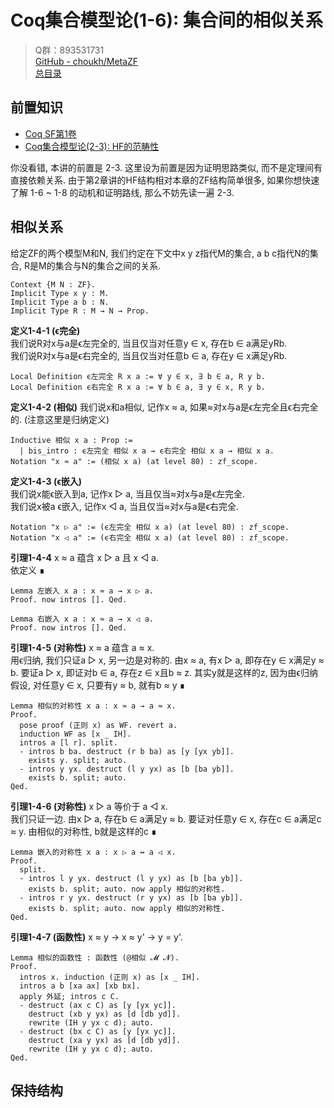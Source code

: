 # Coq集合模型论(1-6): 集合间的相似关系

> Q群：893531731  
> [GitHub - choukh/MetaZF](https://github.com/choukh/MetaZF)  
> [总目录](https://zhuanlan.zhihu.com/p/524446016)

## 前置知识
- [Coq SF第1卷](https://coq-zh.github.io/SF-zh/lf-current/toc.html)
- [Coq集合模型论(2-3): HF的范畴性](https://zhuanlan.zhihu.com/p/526565639)  

你没看错, 本讲的前置是 2-3. 这里设为前置是因为证明思路类似, 而不是定理间有直接依赖关系. 由于第2章讲的HF结构相对本章的ZF结构简单很多, 如果你想快速了解 1-6 ~ 1-8 的动机和证明路线, 那么不妨先读一遍 2-3.

## 相似关系
给定ZF的两个模型M和N, 我们约定在下文中x y z指代M的集合, a b c指代N的集合, R是M的集合与N的集合之间的关系.
```Coq
Context {M N : ZF}.
Implicit Type x y : M.
Implicit Type a b : N.
Implicit Type R : M → N → Prop.
```

**定义1-4-1 (ϵ完全)**  
我们说R对x与a是ϵ左完全的, 当且仅当对任意y ∈ x, 存在b ∈ a满足yRb.  
我们说R对x与a是ϵ右完全的, 当且仅当对任意b ∈ a, 存在y ∈ x满足yRb.  


```Coq
Local Definition ϵ左完全 R x a := ∀ y ∈ x, ∃ b ∈ a, R y b.
Local Definition ϵ右完全 R x a := ∀ b ∈ a, ∃ y ∈ x, R y b.
```

**定义1-4-2 (相似)** 我们说x和a相似, 记作x ≈ a, 如果≈对x与a是ϵ左完全且ϵ右完全的. (注意这里是归纳定义)  
```Coq
Inductive 相似 x a : Prop := 
  | bis_intro : ϵ左完全 相似 x a → ϵ右完全 相似 x a → 相似 x a.
Notation "x ≈ a" := (相似 x a) (at level 80) : zf_scope.
```

**定义1-4-3 (ϵ嵌入)**  
我们说x能ϵ嵌入到a, 记作x ▷ a, 当且仅当≈对x与a是ϵ左完全.  
我们说x被a ϵ嵌入, 记作x ◁ a, 当且仅当≈对x与a是ϵ右完全.  

```Coq
Notation "x ▷ a" := (ϵ左完全 相似 x a) (at level 80) : zf_scope.
Notation "x ◁ a" := (ϵ右完全 相似 x a) (at level 80) : zf_scope.
```

**引理1-4-4** x ≈ a 蕴含 x ▷ a 且 x ◁ a.  
依定义 ∎

```Coq
Lemma 左嵌入 x a : x ≈ a → x ▷ a.
Proof. now intros []. Qed.

Lemma 右嵌入 x a : x ≈ a → x ◁ a.
Proof. now intros []. Qed.
```

**引理1-4-5 (对称性)** x ≈ a 蕴含 a ≈ x.  
用ϵ归纳, 我们只证a ▷ x, 另一边是对称的. 由x ≈ a, 有x ▷ a, 即存在y ∈ x满足y ≈ b. 要证a ▷ x, 即证对b ∈ a, 存在z ∈ x且b ≈ z. 其实y就是这样的z, 因为由ϵ归纳假设, 对任意y ∈ x, 只要有y ≈ b, 就有b ≈ y ∎

```Coq
Lemma 相似的对称性 x a : x ≈ a → a ≈ x.
Proof.
  pose proof (正则 x) as WF. revert a.
  induction WF as [x _ IH].
  intros a [l r]. split.
  - intros b ba. destruct (r b ba) as [y [yx yb]].
    exists y. split; auto.
  - intros y yx. destruct (l y yx) as [b [ba yb]].
    exists b. split; auto.
Qed.
```

**引理1-4-6 (对称性)** x ▷ a 等价于 a ◁ x.  
我们只证一边. 由x ▷ a, 存在b ∈ a满足y ≈ b. 要证对任意y ∈ x, 存在c ∈ a满足c ≈ y. 由相似的对称性, b就是这样的c ∎

```Coq
Lemma 嵌入的对称性 x a : x ▷ a ↔ a ◁ x.
Proof.
  split.
  - intros l y yx. destruct (l y yx) as [b [ba yb]].
    exists b. split; auto. now apply 相似的对称性.
  - intros r y yx. destruct (r y yx) as [b [ba yb]].
    exists b. split; auto. now apply 相似的对称性.
Qed.
```


**引理1-4-7 (函数性)** x ≈ y → x ≈ y' → y = y'.  


```Coq
Lemma 相似的函数性 : 函数性 (@相似 𝓜 𝓝).
Proof.
  intros x. induction (正则 x) as [x _ IH].
  intros a b [xa ax] [xb bx].
  apply 外延; intros c C.
  - destruct (ax c C) as [y [yx yc]].
    destruct (xb y yx) as [d [db yd]].
    rewrite (IH y yx c d); auto.
  - destruct (bx c C) as [y [yx yc]].
    destruct (xa y yx) as [d [db yd]].
    rewrite (IH y yx c d); auto.
Qed.
```

## 保持结构


